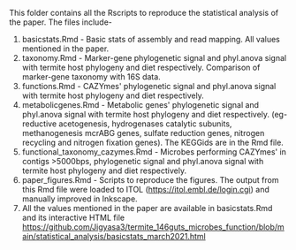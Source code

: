 This folder contains all the Rscripts to reproduce the statistical analysis of the paper. The files include-
1. basicstats.Rmd - Basic stats of assembly and read mapping. All values mentioned in the paper. 
2. taxonomy.Rmd - Marker-gene phylogenetic signal and phyl.anova signal with termite host phylogeny and diet respectively. Comparison of marker-gene taxonomy with 16S data.
3. functions.Rmd - CAZYmes' phylogenetic signal and phyl.anova signal with termite host phylogeny and diet respectively.
4. metabolicgenes.Rmd - Metabolic genes' phylogenetic signal and phyl.anova signal with termite host phylogeny and diet respectively. (eg- reductive acetogenesis, hydrogenases catalytic subunits, methanogenesis mcrABG genes, sulfate reduction genes, nitrogen recycling and nitrogen fixation genes). The KEGGids are in the Rmd file.
5. functional_taxonomy_cazymes.Rmd - Microbes performing CAZYmes' in contigs >5000bps, phylogenetic signal and phyl.anova signal with termite host phylogeny and diet respectively.
6. paper_figures.Rmd - Scripts to reproduce the figures. The output from this Rmd file were loaded to ITOL (https://itol.embl.de/login.cgi) and manually improved in Inkscape.
7. All the values mentioned in the paper are available in basicstats.Rmd and its interactive HTML file https://github.com/Jigyasa3/termite_146guts_microbes_function/blob/main/statistical_analysis/basicstats_march2021.html
